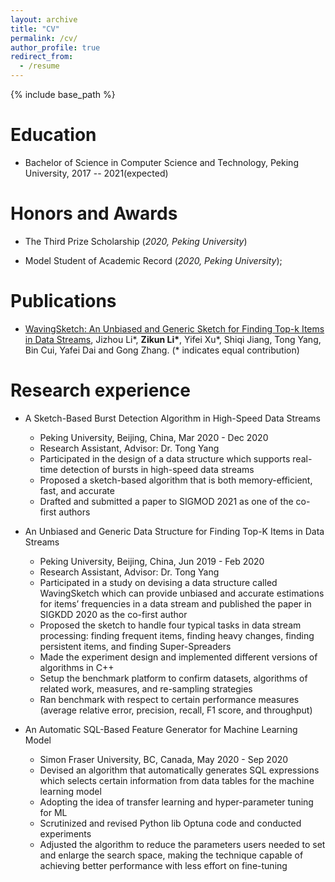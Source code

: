 ```yaml
---
layout: archive
title: "CV"
permalink: /cv/
author_profile: true
redirect_from:
  - /resume
---
```


{% include base_path %}

Education
======
* Bachelor of Science in Computer Science and Technology, Peking University, 2017 -- 2021(expected)

Honors and Awards
======
- The Third Prize Scholarship (<i>2020, Peking University</i>)

- Model Student of Academic Record (<i>2020, Peking University</i>); 

Publications
======
- [WavingSketch: An Unbiased and Generic Sketch for Finding Top-k Items in Data Streams](https://dl.acm.org/doi/abs/10.1145/3394486.3403208),  Jizhou Li\*, <b>Zikun Li\*</b>, Yifei Xu\*, Shiqi Jiang, Tong Yang, Bin Cui, Yafei Dai and Gong Zhang. (\* indicates equal contribution) 

Research experience
======

- A Sketch-Based Burst Detection Algorithm in High-Speed Data Streams
  - Peking University, Beijing, China, Mar 2020 - Dec 2020
  - Research Assistant, Advisor: Dr. Tong Yang 
  - Participated in the design of a data structure which supports real-time detection of bursts in high-speed data streams
  - Proposed a sketch-based algorithm that is both memory-efficient, fast, and accurate
  - Drafted and submitted a paper to SIGMOD 2021 as one of the co-first authors

- An Unbiased and Generic Data Structure for Finding Top-K Items in Data Streams 
  - Peking University, Beijing, China, Jun 2019 - Feb 2020
  - Research Assistant, Advisor: Dr. Tong Yang 
  - Participated in a study on devising a data structure called WavingSketch which can provide unbiased and accurate estimations for items’ frequencies in a data stream and published the paper in SIGKDD 2020 as the co-first author
  - Proposed the sketch to handle four typical tasks in data stream processing: finding frequent items, finding heavy changes, finding persistent items, and finding Super-Spreaders
  - Made the experiment design and implemented different versions of algorithms in C++
  - Setup the benchmark platform to confirm datasets, algorithms of related work, measures, and re-sampling strategies
  - Ran benchmark with respect to certain performance measures (average relative error, precision, recall, F1 score, and throughput)

- An Automatic SQL-Based Feature Generator for Machine Learning Model 
  - Simon Fraser University, BC, Canada, May 2020 - Sep 2020
  - Devised an algorithm that automatically generates SQL expressions which selects certain information from data tables for the machine learning model
  - Adopting the idea of transfer learning and hyper-parameter tuning for ML
  - Scrutinized and revised Python lib Optuna code and conducted experiments
  - Adjusted the algorithm to reduce the parameters users needed to set and enlarge the search space, making the technique capable of achieving better performance with less effort on fine-tuning


